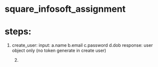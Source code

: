 # square_infosoft_assignment
# steps:
1. create_user:
    input: a.name
           b.email
           c.password
           d.dob
     response: user object only
     (no token generate in create user)
     
     
     
     2.
